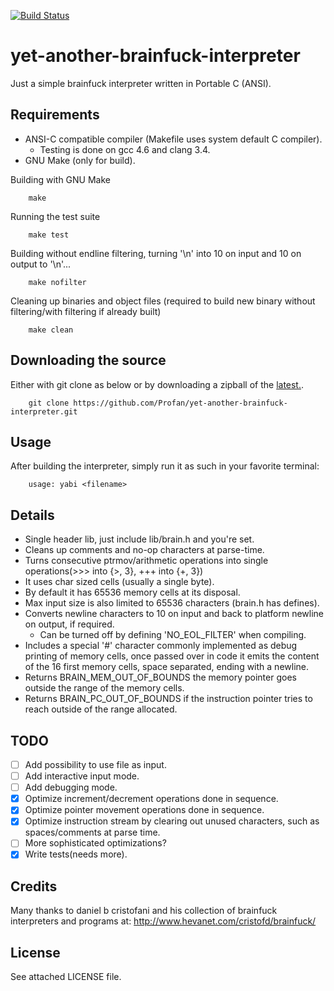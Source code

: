 [![Build Status](https://travis-ci.org/Profan/yet-another-brainfuck-interpreter.svg?branch=master)](https://travis-ci.org/Profan/yet-another-brainfuck-interpreter)

yet-another-brainfuck-interpreter
=================================

Just a simple brainfuck interpreter written in Portable C (ANSI).

Requirements
------------

* ANSI-C compatible compiler (Makefile uses system default C compiler).
  * Testing is done on gcc 4.6 and clang 3.4.
* GNU Make (only for build).


Building with GNU Make

		make

Running the test suite

		make test
		
Building without endline filtering, turning '\n' into 10 on input and 10 on output to '\n'...

		make nofilter
		
Cleaning up binaries and object files (required to build new binary without filtering/with filtering if already built)

		make clean

Downloading the source
------------

Either with git clone as below or by downloading a zipball of the [latest.](https://github.com/Profan/yet-another-brainfuck-interpreter/archive/master.zip).

		git clone https://github.com/Profan/yet-another-brainfuck-interpreter.git

Usage
------------
After building the interpreter, simply run it as such in your favorite terminal:

		usage: yabi <filename>

Details
------------
* Single header lib, just include lib/brain.h and you're set.
* Cleans up comments and no-op characters at parse-time.
* Turns consecutive ptrmov/arithmetic operations into single operations(>>> into {>, 3}, +++ into {+, 3})
* It uses char sized cells (usually a single byte).
* By default it has 65536 memory cells at its disposal.
* Max input size is also limited to 65536 characters (brain.h has defines).
* Converts newline characters to 10 on input and back to platform newline on output, if required.
    * Can be turned off by defining 'NO_EOL_FILTER' when compiling.
* Includes a special '#' character commonly implemented as debug printing of memory cells, once passed over in code it emits the content of the 16 first memory cells, space separated, ending with a newline.
* Returns BRAIN_MEM_OUT_OF_BOUNDS the memory pointer goes outside the range of the memory cells.
* Returns BRAIN_PC_OUT_OF_BOUNDS if the instruction pointer tries to reach outside of the range allocated. 

TODO
------------
- [ ] Add possibility to use file as input.
- [ ] Add interactive input mode.
- [ ] Add debugging mode.
- [x] Optimize increment/decrement operations done in sequence.
- [x] Optimize pointer movement operations done in sequence.
- [x] Optimize instruction stream by clearing out unused characters, such as spaces/comments at parse time.
- [ ] More sophisticated optimizations?
- [x] Write tests(needs more).

Credits
------------
Many thanks to daniel b cristofani and his collection of brainfuck interpreters and programs at:
	http://www.hevanet.com/cristofd/brainfuck/

License
------------
See attached LICENSE file.
